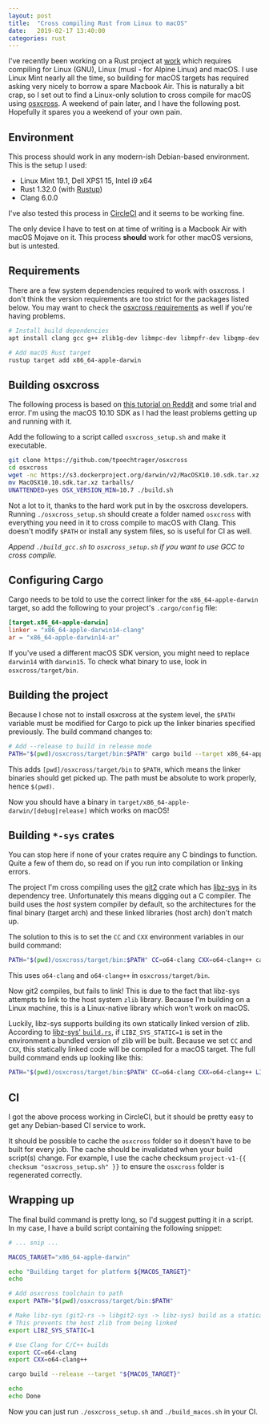 ```yaml
---
layout: post
title:  "Cross compiling Rust from Linux to macOS"
date:   2019-02-17 13:40:00
categories: rust
---
```


I've recently been working on a Rust project at [work](https://repositive.io/) which requires compiling for Linux (GNU), Linux (musl - for Alpine Linux) and macOS. I use Linux Mint nearly all the time, so building for macOS targets has required asking very nicely to borrow a spare Macbook Air. This is naturally a bit crap, so I set out to find a Linux-only solution to cross compile for macOS using [osxcross](https://github.com/tpoechtrager/osxcross). A weekend of pain later, and I have the following post. Hopefully it spares you a weekend of your own pain.

## Environment

This process should work in any modern-ish Debian-based environment. This is the setup I used:

* Linux Mint 19.1, Dell XPS1 15, Intel i9 x64
* Rust 1.32.0 (with [Rustup](http://rustup.rs/))
* Clang 6.0.0

I've also tested this process in [CircleCI](http://circleci.com/) and it seems to be working fine.

The only device I have to test on at time of writing is a Macbook Air with macOS Mojave on it. This process **should** work for other macOS versions, but is untested.

## Requirements

There are a few system dependencies required to work with osxcross. I don't think the version requirements are too strict for the packages listed below. You may want to check the [osxcross requirements](https://github.com/tpoechtrager/osxcross#installation) as well if you're having problems.

```bash
# Install build dependencies
apt install clang gcc g++ zlib1g-dev libmpc-dev libmpfr-dev libgmp-dev

# Add macOS Rust target
rustup target add x86_64-apple-darwin
```

## Building osxcross

The following process is based on [this tutorial on Reddit](https://www.reddit.com/r/rust/comments/6rxoty/tutorial_cross_compiling_from_linux_for_osx/) and some trial and error. I'm using the macOS 10.10 SDK as I had the least problems getting up and running with it.

Add the following to a script called `osxcross_setup.sh` and make it executable.

```bash
git clone https://github.com/tpoechtrager/osxcross
cd osxcross
wget -nc https://s3.dockerproject.org/darwin/v2/MacOSX10.10.sdk.tar.xz
mv MacOSX10.10.sdk.tar.xz tarballs/
UNATTENDED=yes OSX_VERSION_MIN=10.7 ./build.sh
```

Not a lot to it, thanks to the hard work put in by the osxcross developers. Running `./osxcross_setup.sh` should create a folder named `osxcross` with everything you need in it to cross compile to macOS with Clang. This doesn't modify `$PATH` or install any system files, so is useful for CI as well.

_Append `./build_gcc.sh` to `osxcross_setup.sh` if you want to use GCC to cross compile._

## Configuring Cargo

Cargo needs to be told to use the correct linker for the `x86_64-apple-darwin` target, so add the following to your project's `.cargo/config` file:

```toml
[target.x86_64-apple-darwin]
linker = "x86_64-apple-darwin14-clang"
ar = "x86_64-apple-darwin14-ar"
```

If you've used a different macOS SDK version, you might need to replace `darwin14` with `darwin15`. To check what binary to use, look in `osxcross/target/bin`.

## Building the project

Because I chose not to install osxcross at the system level, the `$PATH` variable must be modified for Cargo to pick up the linker binaries specified previously. The build command changes to:

```bash
# Add --release to build in release mode
PATH="$(pwd)/osxcross/target/bin:$PATH" cargo build --target x86_64-apple-darwin
```

This adds `[pwd]/osxcross/target/bin` to `$PATH`, which means the linker binaries should get picked up. The path must be absolute to work properly, hence `$(pwd)`.

Now you should have a binary in `target/x86_64-apple-darwin/[debug|release]` which works on macOS!

## Building `*-sys` crates

You can stop here if none of your crates require any C bindings to function. Quite a few of them do, so read on if you run into compilation or linking errors.

The project I'm cross compiling uses the [git2](crates.io/crates/git2) crate which has [libz-sys](https://github.com/rust-lang/libz-sys/) in its dependency tree. Unfortunately this means digging out a C compiler. The build uses the _host_ system compiler by default, so the architectures for the final binary (target arch) and these linked libraries (host arch) don't match up.

The solution to this is to set the `CC` and `CXX` environment variables in our build command:

```bash
PATH="$(pwd)/osxcross/target/bin:$PATH" CC=o64-clang CXX=o64-clang++ cargo build --target x86_64-apple-darwin
```

This uses `o64-clang` and `o64-clang++` in `osxcross/target/bin`.

Now git2 compiles, but fails to link! This is due to the fact that libz-sys attempts to link to the host system `zlib` library. Because I'm building on a Linux machine, this is a Linux-native library which won't work on macOS.

Luckily, libz-sys supports building its own statically linked version of zlib. According to [libz-sys' `build.rs`](https://github.com/rust-lang/libz-sys/blob/master/build.rs#L25), if `LIBZ_SYS_STATIC=1` is set in the environment a bundled version of zlib will be built. Because we set `CC` and `CXX`, this statically linked code will be compiled for a macOS target. The full build command ends up looking like this:

```bash
PATH="$(pwd)/osxcross/target/bin:$PATH" CC=o64-clang CXX=o64-clang++ LIBZ_SYS_STATIC=1 cargo build --target x86_64-apple-darwin
```

## CI

I got the above process working in CircleCI, but it should be pretty easy to get any Debian-based CI service to work.

It should be possible to cache the `osxcross` folder so it doesn't have to be built for every job. The cache should be invalidated when your build script(s) change. For example, I use the cache checksum `project-v1-{{ checksum "osxcross_setup.sh" }}` to ensure the `osxcross` folder is regenerated correctly.

## Wrapping up

The final build command is pretty long, so I'd suggest putting it in a script. In my case, I have a build script containing the following snippet:

```bash
# ... snip ...

MACOS_TARGET="x86_64-apple-darwin"

echo "Building target for platform ${MACOS_TARGET}"
echo

# Add osxcross toolchain to path
export PATH="$(pwd)/osxcross/target/bin:$PATH"

# Make libz-sys (git2-rs -> libgit2-sys -> libz-sys) build as a statically linked lib
# This prevents the host zlib from being linked
export LIBZ_SYS_STATIC=1

# Use Clang for C/C++ builds
export CC=o64-clang
export CXX=o64-clang++

cargo build --release --target "${MACOS_TARGET}"

echo
echo Done
```

Now you can just run `./osxcross_setup.sh` and `./build_macos.sh` in your CI.
